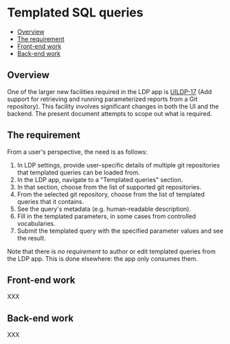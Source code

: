 # Templated SQL queries

<!-- md2toc -l 2 templated-sql-queries.md -->
* [Overview](#overview)
* [The requirement](#the-requirement)
* [Front-end work](#front-end-work)
* [Back-end work](#back-end-work)



## Overview

One of the larger new facilities required in the LDP app is [UILDP-17](https://issues.folio.org/browse/UILDP-17) (Add support for retrieving and running parameterized reports from a Git repository). This facility involves significant changes in both the UI and the backend. The present document attempts to scope out what is required.


## The requirement

From a user's perspective, the need is as follows:
1. In LDP settings, provide user-specific details of multiple git repositories that templated queries can be loaded from.
2. In the LDP app, navigate to a "Templated queries" section.
3. In that section, choose from the list of supported git repositories.
4. From the selected git repository, choose from the list of templated queries that it contains.
5. See the query's metadata (e.g. human-readable description).
6. Fill in the templated parameters, in some cases from controlled vocabularies.
7. Submit the templated query with the specified parameter values and see the result.

Note that there is _no requirement_ to author or edit templated queries from the LDP app. This is done elsewhere: the app only consumes them.


## Front-end work

XXX


## Back-end work

XXX


